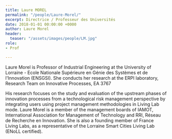 ```yaml
---
title: Laure MOREL
permalink: "/people/Laure-Morel/"
excerpt: Directrice / Professeur des Universités
date: 2018-01-01 00:00:00 +0000
author: Laure Morel
header:
  teaser: "/assets/images/people/LM.jpg"
role:
- Prof

---
```

Laure Morel is Professor of Industrial Engineering at the University of Lorraine - Ecole Nationale Supérieure en Génie des Systèmes et de l'Innovation (ENSGSI). She conducts her research at the ERPI laboratory, Research Team on Innovative Processes, EA 3767

His research focuses on the study and evaluation of the upstream phases of innovation processes from a technological risk management perspective by integrating users using project management methodologies in Living Lab mode. Laure Morel is a member of the management boards of IAMOT, International Association for Management of Technology and RRI, Réseau de Recherche en Innovation. She is also a founding member of France Living Labs, as a representative of the Lorraine Smart Cities Living Lab (ENoLL certified).